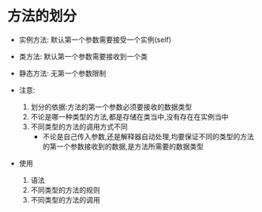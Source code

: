 # 方法的划分

- 实例方法:  默认第一个参数需要接受一个实例(self)
- 类方法:  默认第一个参数需要接收到一个类
- 静态方法:  无第一个参数限制



- 注意:
  1. 划分的依据:方法的第一个参数必须要接收的数据类型
  2. 不论是哪一种类型的方法,都是存储在类当中,没有存在在实例当中
  3. 不同类型的方法的调用方式不同
     - 不论是自己传入参数,还是解释器自动处理,均要保证不同的类型的方法的第一个参数接收到的数据,是方法所需要的数据类型

- 使用
  1. 语法
  2. 不同类型的方法的规则
  3. 不同类型的方法的调用